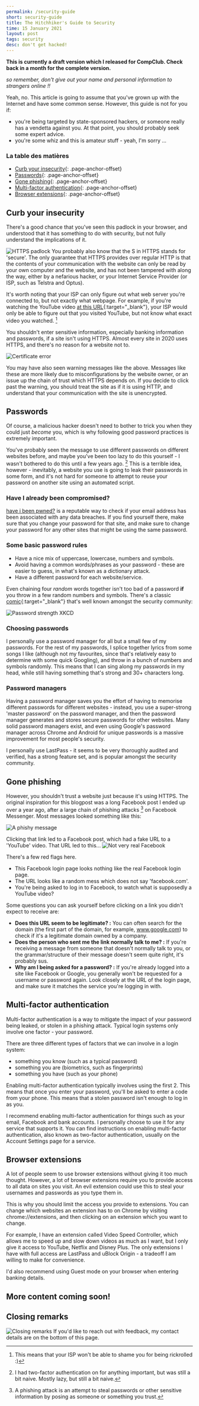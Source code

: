 ```yaml
---
permalink: /security-guide
short: security-guide
title: The Hitchhiker's Guide to Security
time: 15 January 2021
layout: post
tags: security
desc: don't get hacked!
---
```


**This is currently a draft version which I released for CompClub. Check back in a month for the complete version.**

_so remember, don't give out your name and personal information to strangers online !!_

Yeah, no. This article is going to assume that you've grown up with the Internet and have some common sense. However, this guide is not for you if:
- you're being targeted by state-sponsored hackers, or someone really has a vendetta against you. At that point, you should probably seek some expert advice.
- you're some whiz and this is amateur stuff - yeah, I'm sorry ...

### La table des matières
- [Curb your insecurity](#curb-your-insecurity){: .page-anchor-offset}
- [Passwords](#passwords){: .page-anchor-offset}
- [Gone phishing](#to-catch-a-phish){: .page-anchor-offset}
- [Multi-factor authentication](#multi-factor-authentication){: .page-anchor-offset}
- [Browser extensions](#browser-extensions){: .page-anchor-offset}

## Curb your insecurity
There's a good chance that you've seen this padlock in your browser, and understood that it has something to do with security, but not fully understand the implications of it.

![HTTPS padlock](/assets/images/blog/security-guide/https-padlock.jpg)
You probably also know that the S in HTTPS stands for 'secure'. The only guarantee that HTTPS provides over regular HTTP is that the contents of your communication with the website can only be read by your own computer and the website, and has not been tampered with along the way, either by a nefarious hacker, or your Internet Service Provider (or ISP, such as Telstra and Optus).

It's worth noting that your ISP can only figure out what web server you're connected to, but not exactly what webpage. For example, if you're watching the YouTube video [at this URL](https://youtu.be/dQw4w9WgXcQ){:target="_blank"}, your ISP would only be able to figure out that you visited YouTube, but not know what exact video you watched. [^1]

[^1]: This means that your ISP won't be able to shame you for being rickrolled :)

You shouldn't enter sensitive information, especially banking information and passwords, if a site isn't using HTTPS. Almost every site in 2020 uses HTTPS, and there's no reason for a website not to.

![Certificate error](/assets/images/blog/security-guide/certificate-error.jpg)

You may have also seen warning messages like the above. Messages like these are more likely due to misconfigurations by the website owner, or an issue up the chain of trust which HTTPS depends on. If you decide to click past the warning, you should treat the site as if it is using HTTP, and understand that your communication with the site is unencrypted.

## Passwords

Of course, a malicious hacker doesn't need to bother to trick you when they could just _become_ you, which is why following good password practices is extremely important.

You've probably seen the message to use different passwords on different websites before, and maybe you've been too lazy to do this yourself - I wasn't bothered to do this until a few years ago. [^2] This is a terrible idea, however - inevitably, a website you use is going to leak their passwords in some form, and it's not hard for someone to attempt to reuse your password on another site using an automated script.

[^2]: I had two-factor authentication on for anything important, but was still a bit naive. Mostly lazy, but still a bit naive.

### Have I already been compromised?

[have i been pwned?](https://haveibeenpwned.com/) is a reputable way to check if your email address has been associated with any data breaches. If you find yourself there, make sure that you change your password for that site, and make sure to change your password for any other sites that might be using the same password.

### Some basic password rules
- Have a nice mix of uppercase, lowercase, numbers and symbols.
- Avoid having a common words/phrases as your password - these are easier to guess, in what's known as a dictionary attack. 
- Have a different password for each website/service.

Even chaining four _random_ words together isn't too bad of a password **if** you throw in a few random numbers and symbols. There's a classic [comic](https://xkcd.com/936/){:target="_blank"} that's well known amongst the security community:

![Password strength XKCD](https://imgs.xkcd.com/comics/password_strength.png)

### Choosing passwords

I personally use a password manager for all but a small few of my passwords. For the rest of my passwords, I splice together lyrics from some songs I like (although not my favourites, since that's relatively easy to determine with some quick Googling), and throw in a bunch of numbers and symbols randomly. This means that I can sing along my passwords in my head, while still having something that's strong and 30+ characters long. 

### Password managers

Having a password manager saves you the effort of having to memorise different passwords for different websites - instead, you use a super-strong 'master password' on the password manager, and then the password manager generates and stores secure passwords for other websites. Many solid password managers exist, and even using Google's password manager across Chrome and Android for unique passwords is a massive improvement for most people's security.

I personally use LastPass - it seems to be very thoroughly audited and verified, has a strong feature set, and is popular amongst the security community.

## Gone phishing
However, you shouldn't trust a website just because it's using HTTPS. The original inspiration for this blogpost was a long Facebook post I ended up over a year ago, after a large chain of phishing attacks [^3] on Facebook Messenger. Most messages looked something like this:

[^3]: A phishing attack is an attempt to steal passwords or other sensitive information by posing as someone or something you trust.

![A phishy message](/assets/images/blog/security-guide/phishy.jpg)

Clicking that link led to a Facebook post, which had a fake URL to a 'YouTube' video. That URL led to this...
![Not very real Facebook](/assets/images/blog/security-guide/facebook-phish.jpg)

There's a few red flags here.
- This Facebook login page looks nothing like the real Facebook login page.
- The URL looks like a random mess which does not say 'facebook.com'.
- You're being asked to log in to Facebook, to watch what is supposedly a YouTube video?

Some questions you can ask yourself before clicking on a link you didn't expect to receive are:
- **Does this URL seem to be legitimate? :** You can often search for the domain (the first part of the domain, for example, www.google.com) to check if it's a legitimate domain owned by a company.
- **Does the person who sent me the link normally talk to me? :** If you're receiving a message from someone that doesn't normally talk to you, or the grammar/structure of their message doesn't seem quite right, it's probably sus.
- **Why am I being asked for a password? :** If you're already logged into a site like Facebook or Google, you generally won't be requested for a username or password again. Look closely at the URL of the login page, and make sure it matches the service you're logging in with.

## Multi-factor authentication

Multi-factor authentication is a way to mitigate the impact of your password being leaked, or stolen in a phishing attack. Typical login systems only involve one factor - your password.

There are three different types of factors that we can involve in a login system:
- something you know (such as a typical password)
- something you are (biometrics, such as fingerprints)
- something you have (such as your phone)

Enabling multi-factor authentication typically involves using the first 2. This means that once you enter your password, you'll be asked to enter a code from your phone. This means that a stolen password isn't enough to log in as you.

I recommend enabling multi-factor authentication for things such as your email, Facebook and bank accounts. I personally choose to use it for any service that supports it. You can find instructions on enabling multi-factor authentication, also known as two-factor authentication, usually on the Account Settings page for a service.

## Browser extensions

A lot of people seem to use browser extensions without giving it too much thought. However, a lot of browser extensions require you to provide access to all data on sites you visit. An evil extension could use this to steal your usernames and passwords as you type them in.

This is why you should limit the access you provide to extensions. You can change which websites an extension has to on Chrome by visiting chrome://extensions, and then clicking on an extension which you want to change.

For example, I have an extension called Video Speed Controller, which allows me to speed up and slow down videos as much as I want, but I only give it access to YouTube, Netflix and Disney Plus. The only extensions I have with full access are LastPass and uBlock Origin - a tradeoff I am willing to make for convenience.

I'd also recommend using Guest mode on your browser when entering banking details.

## More content coming soon!


## Closing remarks
![Closing remarks](/assets/images/blog/security-guide/closing-remarks.jpg)
If you'd like to reach out with feedback, my contact details are on the bottom of this page.
